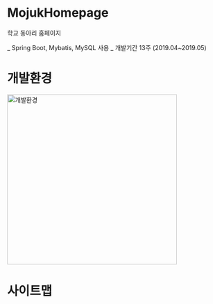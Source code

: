 # MojukHomepage
학교 동아리 홈페이지

_ Spring Boot, Mybatis, MySQL 사용
_ 개발기간 13주 (2019.04~2019.05)

# 개발환경
<div>
<img width="391" alt="개발환경" src="https://user-images.githubusercontent.com/38337323/65883691-76f64880-e3d2-11e9-83c2-8255cbb7b998.png">
</div>

# 사이트맵
<div>
</div>
